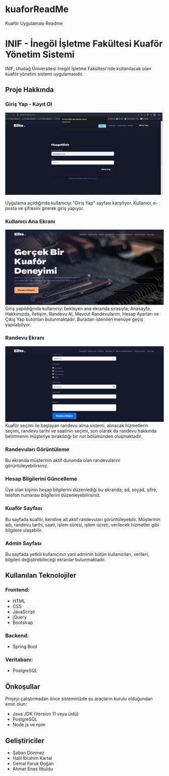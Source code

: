 # kuaforReadMe
Kuaför Uygulaması Readme
# INIF - İnegöl İşletme Fakültesi Kuaför Yönetim Sistemi

INIF, Uludağ Üniversitesi İnegöl İşletme Fakültesi'nde kullanılacak olan kuaför yönetim sistemi uygulamasıdır.

## Proje Hakkında

### Giriş Yap - Kayıt Ol
<p float="left">
<img width="500" src="https://raw.githubusercontent.com/Enesilbuldu/kuaforReadMe/main/IMG-20240117-WA0069.jpg" />
</p>
Uygulama açıldığında kullanıcıyı "Giriş Yap" sayfası karşılıyor. Kullanıcı, e-posta ve şifresini girerek giriş yapıyor.

### Kullanıcı Ana Ekranı
<img src="https://raw.githubusercontent.com/Enesilbuldu/kuaforReadMe/main/IMG-20240117-WA0071.jpg" />
Giriş yapıldığında kullanıcıyı bekleyen ana ekranda sırasıyla; Anasayfa, Hakkımızda, İletişim, Randevu Al, Mevcut Randevularım, Hesap Ayarları ve Çıkış Yap butonları bulunmaktadır. Buradan istenilen menüye geçiş yapılabiliyor.

### Randevu Ekranı
<img src="https://raw.githubusercontent.com/Enesilbuldu/kuaforReadMe/main/IMG-20240117-WA0061.jpg" />
Kuaför seçimi ile başlayan randevu alma sistemi, alınacak hizmetlerin seçimi, randevu tarihi ve saatinin seçimi, son olarak da randevu hakkında belirtmenin müşteriye bırakıldığı bir not bölümünden oluşmaktadır.

### Randevuları Görüntüleme

Bu ekranda müşterinin aktif durumda olan randevularını görüntüleyebilirsiniz.

### Hesap Bilgilerini Güncelleme

Üye olan kişinin hesap bilgilerini düzenlediği bu ekranda; ad, soyad, şifre, telefon numarası bilgilerini düzenleyebilirsiniz.

### Kuaför Sayfası

Bu sayfada kuaför, kendine ait aktif randevuları görüntüleyebilir. Müşterinin adı, randevu tarihi, saati, işlem süresi, işlem ücreti, verilecek hizmetler gibi bilgilere ulaşabilir.

### Admin Sayfası

Bu sayfada yetkili kullanıcının yani adminin bütün kullanıcıları, verileri, bilgileri değiştirebileceği ekranlar bulunmaktadır.

## Kullanılan Teknolojiler

### Frontend:

- HTML
- CSS
- JavaScript
- jQuery
- Bootstrap

### Backend:

- Spring Boot

### Veritabanı:

- PostgreSQL

## Önkoşullar

Projeyi çalıştırmadan önce sisteminizde şu araçların kurulu olduğundan emin olun:

- Java JDK (Version 11 veya üstü)
- PostgreSQL
- Node.js ve npm

## Geliştiriciler

- Şaban Dönmez
- Halil İbrahim Kartal
- Cemal Faruk Doğan
- Ahmet Enes İlbuldu

